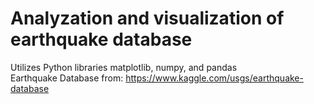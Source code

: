 # Analyzation and visualization of earthquake database
Utilizes Python libraries matplotlib, numpy, and pandas\
Earthquake Database from: https://www.kaggle.com/usgs/earthquake-database
